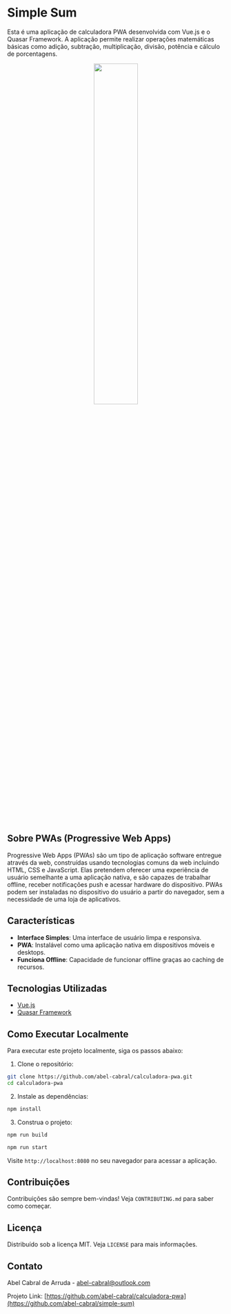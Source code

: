 # Simple Sum

Esta é uma aplicação de calculadora PWA desenvolvida com Vue.js e o Quasar Framework. A aplicação permite realizar operações matemáticas básicas como adição, subtração, multiplicação, divisão, potência e cálculo de porcentagens.

<p align="center">
  <img src="https://raw.githubusercontent.com/abel-cabral/simple-sum/main/src/assets/captura.png" width="45%"/>
</p>

## Sobre PWAs (Progressive Web Apps)

Progressive Web Apps (PWAs) são um tipo de aplicação software entregue através da web, construídas usando tecnologias comuns da web incluindo HTML, CSS e JavaScript. Elas pretendem oferecer uma experiência de usuário semelhante a uma aplicação nativa, e são capazes de trabalhar offline, receber notificações push e acessar hardware do dispositivo. PWAs podem ser instaladas no dispositivo do usuário a partir do navegador, sem a necessidade de uma loja de aplicativos.

## Características

- **Interface Simples**: Uma interface de usuário limpa e responsiva.
- **PWA**: Instalável como uma aplicação nativa em dispositivos móveis e desktops.
- **Funciona Offline**: Capacidade de funcionar offline graças ao caching de recursos.

## Tecnologias Utilizadas

- [Vue.js](https://vuejs.org/)
- [Quasar Framework](https://quasar.dev/)

## Como Executar Localmente

Para executar este projeto localmente, siga os passos abaixo:

1. Clone o repositório:
```bash
git clone https://github.com/abel-cabral/calculadora-pwa.git
cd calculadora-pwa
```

2. Instale as dependências:
```bash
npm install
```

3. Construa o projeto:
```bash
npm run build
```

```bash
npm run start
```

Visite `http://localhost:8080` no seu navegador para acessar a aplicação.

## Contribuições

Contribuições são sempre bem-vindas! Veja `CONTRIBUTING.md` para saber como começar.

## Licença

Distribuído sob a licença MIT. Veja `LICENSE` para mais informações.

## Contato

Abel Cabral de Arruda - abel-cabral@outlook.com

Projeto Link: [https://github.com/abel-cabral/calculadora-pwa](https://github.com/abel-cabral/simple-sum)
